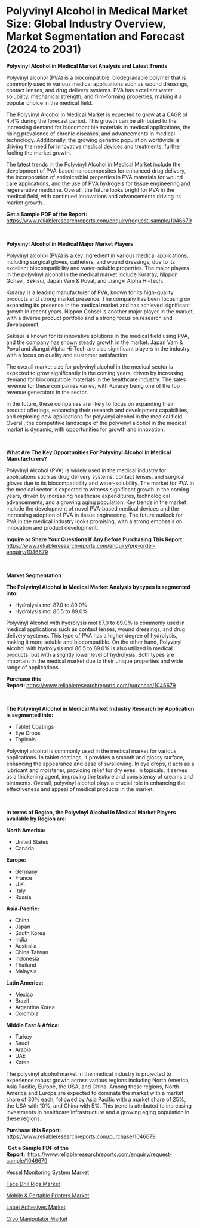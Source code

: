<p><h1>Polyvinyl Alcohol in Medical Market Size: Global Industry Overview, Market Segmentation and Forecast (2024 to 2031)</h1></p><p><strong>Polyvinyl Alcohol in Medical Market Analysis and Latest Trends</strong></p>
<p><p>Polyvinyl alcohol (PVA) is a biocompatible, biodegradable polymer that is commonly used in various medical applications such as wound dressings, contact lenses, and drug delivery systems. PVA has excellent water solubility, mechanical strength, and film-forming properties, making it a popular choice in the medical field.</p><p>The Polyvinyl Alcohol in Medical Market is expected to grow at a CAGR of 4.4% during the forecast period. This growth can be attributed to the increasing demand for biocompatible materials in medical applications, the rising prevalence of chronic diseases, and advancements in medical technology. Additionally, the growing geriatric population worldwide is driving the need for innovative medical devices and treatments, further fueling the market growth.</p><p>The latest trends in the Polyvinyl Alcohol in Medical Market include the development of PVA-based nanocomposites for enhanced drug delivery, the incorporation of antimicrobial properties in PVA materials for wound care applications, and the use of PVA hydrogels for tissue engineering and regenerative medicine. Overall, the future looks bright for PVA in the medical field, with continued innovations and advancements driving its market growth.</p></p>
<p><strong>Get a Sample PDF of the Report:&nbsp;</strong> <a href="https://www.reliableresearchreports.com/enquiry/request-sample/1046679">https://www.reliableresearchreports.com/enquiry/request-sample/1046679</a></p>
<p>&nbsp;</p>
<p><strong>Polyvinyl Alcohol in Medical Major Market Players</strong></p>
<p><p>Polyvinyl alcohol (PVA) is a key ingredient in various medical applications, including surgical gloves, catheters, and wound dressings, due to its excellent biocompatibility and water-soluble properties. The major players in the polyvinyl alcohol in the medical market include Kuraray, Nippon Gohsei, Sekisui, Japan Vam & Poval, and Jiangxi Alpha Hi-Tech.</p><p>Kuraray is a leading manufacturer of PVA, known for its high-quality products and strong market presence. The company has been focusing on expanding its presence in the medical market and has achieved significant growth in recent years. Nippon Gohsei is another major player in the market, with a diverse product portfolio and a strong focus on research and development. </p><p>Sekisui is known for its innovative solutions in the medical field using PVA, and the company has shown steady growth in the market. Japan Vam & Poval and Jiangxi Alpha Hi-Tech are also significant players in the industry, with a focus on quality and customer satisfaction.</p><p>The overall market size for polyvinyl alcohol in the medical sector is expected to grow significantly in the coming years, driven by increasing demand for biocompatible materials in the healthcare industry. The sales revenue for these companies varies, with Kuraray being one of the top revenue generators in the sector.</p><p>In the future, these companies are likely to focus on expanding their product offerings, enhancing their research and development capabilities, and exploring new applications for polyvinyl alcohol in the medical field. Overall, the competitive landscape of the polyvinyl alcohol in the medical market is dynamic, with opportunities for growth and innovation.</p></p>
<p>&nbsp;</p>
<p><strong>What Are The Key Opportunities For Polyvinyl Alcohol in Medical Manufacturers?</strong></p>
<p><p>Polyvinyl Alcohol (PVA) is widely used in the medical industry for applications such as drug delivery systems, contact lenses, and surgical gloves due to its biocompatibility and water-solubility. The market for PVA in the medical sector is expected to witness significant growth in the coming years, driven by increasing healthcare expenditures, technological advancements, and a growing aging population. Key trends in the market include the development of novel PVA-based medical devices and the increasing adoption of PVA in tissue engineering. The future outlook for PVA in the medical industry looks promising, with a strong emphasis on innovation and product development.</p></p>
<p><strong>Inquire or Share Your Questions If Any Before Purchasing This Report:</strong> <a href="https://www.reliableresearchreports.com/enquiry/pre-order-enquiry/1046679">https://www.reliableresearchreports.com/enquiry/pre-order-enquiry/1046679</a></p>
<p>&nbsp;</p>
<p><strong>Market Segmentation</strong></p>
<p><strong>The Polyvinyl Alcohol in Medical Market Analysis by types is segmented into:</strong></p>
<p><ul><li>Hydrolysis mol 87.0 to 89.0%</li><li>Hydrolysis mol 86.5 to 89.0%</li></ul></p>
<p><p>Polyvinyl Alcohol with hydrolysis mol 87.0 to 89.0% is commonly used in medical applications such as contact lenses, wound dressings, and drug delivery systems. This type of PVA has a higher degree of hydrolysis, making it more soluble and biocompatible. On the other hand, Polyvinyl Alcohol with hydrolysis mol 86.5 to 89.0% is also utilized in medical products, but with a slightly lower level of hydrolysis. Both types are important in the medical market due to their unique properties and wide range of applications.</p></p>
<p><strong>Purchase this Report:&nbsp;</strong><a href="https://www.reliableresearchreports.com/purchase/1046679">https://www.reliableresearchreports.com/purchase/1046679</a></p>
<p>&nbsp;</p>
<p><strong>The Polyvinyl Alcohol in Medical Market Industry Research by Application is segmented into:</strong></p>
<p><ul><li>Tablet Coatings</li><li>Eye Drops</li><li>Topicals</li></ul></p>
<p><p>Polyvinyl alcohol is commonly used in the medical market for various applications. In tablet coatings, it provides a smooth and glossy surface, enhancing the appearance and ease of swallowing. In eye drops, it acts as a lubricant and moistener, providing relief for dry eyes. In topicals, it serves as a thickening agent, improving the texture and consistency of creams and ointments. Overall, polyvinyl alcohol plays a crucial role in enhancing the effectiveness and appeal of medical products in the market.</p></p>
<p>&nbsp;</p>
<p><strong>In terms of Region, the Polyvinyl Alcohol in Medical Market Players available by Region are:</strong></p>
<p>
    <p> <strong> North America: </strong>
        <ul>
            <li>United States</li>
            <li>Canada</li>
        </ul>
        </p> 
    <p> <strong> Europe: </strong>
        <ul>
            <li>Germany</li>
            <li>France</li>
            <li>U.K.</li>
            <li>Italy</li>
            <li>Russia</li>
        </ul>
        </p> 
    <p> <strong> Asia-Pacific: </strong>
        <ul>
            <li>China</li>
            <li>Japan</li>
            <li>South Korea</li>
            <li>India</li>
            <li>Australia</li>
            <li>China Taiwan</li>
            <li>Indonesia</li>
            <li>Thailand</li>
            <li>Malaysia</li>
        </ul>
        </p> 
    <p> <strong> Latin America: </strong>
        <ul>
            <li>Mexico</li>
            <li>Brazil</li>
            <li>Argentina Korea</li>
            <li>Colombia</li>
        </ul>
        </p> 
    <p> <strong> Middle East & Africa: </strong>
        <ul>
            <li>Turkey</li>
            <li>Saudi</li>
            <li>Arabia</li>
            <li>UAE</li>
            <li>Korea</li>
        </ul>
    </p>
    </p>
<p><p>The polyvinyl alcohol market in the medical industry is projected to experience robust growth across various regions including North America, Asia Pacific, Europe, the USA, and China. Among these regions, North America and Europe are expected to dominate the market with a market share of 30% each, followed by Asia Pacific with a market share of 25%, the USA with 10%, and China with 5%. This trend is attributed to increasing investments in healthcare infrastructure and a growing aging population in these regions.</p></p>
<p><strong>Purchase this Report: </strong><a href="https://www.reliableresearchreports.com/purchase/1046679">https://www.reliableresearchreports.com/purchase/1046679</a></p>
<p>&nbsp;<strong>Get a Sample PDF of the Report:&nbsp;&nbsp;</strong><a href="https://www.reliableresearchreports.com/enquiry/request-sample/1046679">https://www.reliableresearchreports.com/enquiry/request-sample/1046679</a></p>
<p><strong></strong></p>
<p><p><a href="https://github.com/suaretopek9/Market-Research-Report-List-1/blob/main/vessel-monitoring-system-market.md">Vessel Monitoring System Market</a></p><p><a href="https://medium.com/@deniseharvey70/face-drill-rigs-nbsp-market-focuses-on-market-share-size-and-projected-forecast-till-2031-b5f39dd0d8aa">Face Drill Rigs Market</a></p><p><a href="https://medium.com/@deniseharvey70/mobile-amp-portable-printers-market-report-reveals-the-latest-trends-and-growth-opportunities-of-3037ecd774c3">Mobile & Portable Printers Market</a></p><p><a href="https://github.com/mharielmesa/Market-Research-Report-List-1/blob/main/label-adhesives-market.md">Label Adhesives Market</a></p><p><a href="https://medium.com/@anamariaagolli86/cryo-manipulator-market-insight-market-trends-growth-forecasted-from-2024-to-2031-d551cfd979fc">Cryo Manipulator Market</a></p></p>